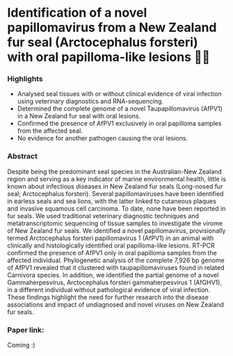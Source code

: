 # Identification of a novel papillomavirus from a New Zealand fur seal (Arctocephalus forsteri) with oral papilloma-like lesions 🦭🦠

### Highlights
-	Analysed seal tissues with or without clinical evidence of viral infection using veterinary diagnostics and RNA-sequencing.
-	Determined the complete genome of a novel Taupapillomavirus (AfPV1) in a New Zealand fur seal with oral lesions.
-	Confirmed the presence of AfPV1 exclusively in oral papilloma samples from the affected seal.
-	No evidence for another pathogen causing the oral lesions.

### Abstract
Despite being the predominant seal species in the Australian-New Zealand region and serving as a key indicator of marine environmental health, little is known about infectious diseases in New Zealand fur seals (Long-nosed fur seal; Arctocephalus forsteri). Several papillomaviruses have been identified in earless seals and sea lions, with the latter linked to cutaneous plaques and invasive squamous cell carcinoma. To date, none have been reported in fur seals. We used traditional veterinary diagnostic techniques and metatranscriptomic sequencing of tissue samples to investigate the virome of New Zealand fur seals. We identified a novel papillomavirus, provisionally termed Arctocephalus forsteri papillomavirus 1 (AfPV1) in an animal with clinically and histologically identified oral papilloma-like lesions. RT-PCR confirmed the presence of AfPV1 only in oral papilloma samples from the affected individual. Phylogenetic analysis of the complete 7,926 bp genome of AfPV1 revealed that it clustered with taupapillomaviruses found in related Carnivora species. In addition, we identified the partial genome of a novel Gammaherpesvirus, Arctocephalus forsteri gammaherpesvirus 1 (AfGHV1), in a different individual without pathological evidence of viral infection. These findings highlight the need for further research into the disease associations and impact of undiagnosed and novel viruses on New Zealand fur seals.

### Paper link:
Coming :) 
